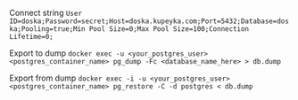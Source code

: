 Connect string
```User ID=doska;Password=secret;Host=doska.kupeyka.com;Port=5432;Database=doska;Pooling=true;Min Pool Size=0;Max Pool Size=100;Connection Lifetime=0;```

Export to dump
`docker exec -u <your_postgres_user> <postgres_container_name> pg_dump -Fc <database_name_here> > db.dump`

Export from dump
`docker exec -i -u <your_postgres_user> <postgres_container_name> pg_restore -C -d postgres < db.dump`
